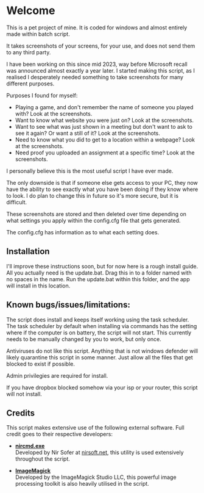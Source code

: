 # Welcome

This is a pet project of mine. It is coded for windows and almost entirely made within batch script.

It takes screenshots of your screens, for your use, and does not send them to any third party. 

I have been working on this since mid 2023, way before Microsoft recall was announced almost exactly a year later. I started making this script, as I realised I desperately needed something to take screenshots for many different purposes.

Purposes I found for myself:
- Playing a game, and don't remember the name of someone you played with? Look at the screenshots.
- Want to know what website you were just on? Look at the screenshots.
- Want to see what was just shown in a meeting but don't want to ask to see it again? Or want a still of it? Look at the screenshots.
- Need to know what you did to get to a location within a webpage? Look at the screenshots.
- Need proof you uploaded an assignment at a specific time? Look at the screenshots.

I personally believe this is the most useful script I have ever made.

The only downside is that if someone else gets access to your PC, they now have the ability to see exactly what you have been doing if they know where to look. I do plan to change this in future so it's more secure, but it is difficult.

These screenshots are stored and then deleted over time depending on what settings you apply within the config.cfg file that gets generated.

The config.cfg has information as to what each setting does.

## Installation
I'll improve these instructions soon, but for now here is a rough install guide.
All you actually need is the update.bat. Drag this in to a folder named with no spaces in the name. Run the update.bat within this folder, and the app will install in this location.

## Known bugs/issues/limitations:
The script does install and keeps itself working using the task scheduler. The task scheduler by default when installing via commands has the setting where if the computer is on battery, the script will not start. This currently needs to be manually changed by you to work, but only once.

Antiviruses do not like this script. Anything that is not windows defender will likely quarantine this script in some manner. Just allow all the files that get blocked to exist if possible.

Admin privilegies are required for install.

If you have dropbox blocked somehow via your isp or your router, this script will not install.


## Credits

This script makes extensive use of the following external software. Full credit goes to their respective developers:

- **[nircmd.exe](https://www.nirsoft.net/utils/nircmd.html)**  
  Developed by Nir Sofer at [nirsoft.net](https://www.nirsoft.net), this utility is used extensively throughout the script.

- **[ImageMagick](https://imagemagick.org/)**  
  Developed by the ImageMagick Studio LLC, this powerful image processing toolkit is also heavily utilised in the script.

